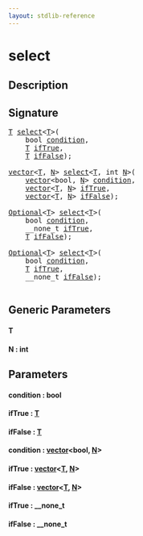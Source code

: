 ```yaml
---
layout: stdlib-reference
---
```


# select

## Description





## Signature 

<pre>
<a href="select.html#typeparam-T" class="code_type">T</a> <a href="select.html">select</a>&lt;<a href="select.html#typeparam-T" class="code_type">T</a>&gt;(
    <span class="code_keyword">bool</span> <a href="select.html#decl-condition" class="code_param">condition</a>,
    <a href="select.html#typeparam-T" class="code_type">T</a> <a href="select.html#decl-ifTrue" class="code_param">ifTrue</a>,
    <a href="select.html#typeparam-T" class="code_type">T</a> <a href="select.html#decl-ifFalse" class="code_param">ifFalse</a>);

<a href="../types/vector/index.html" class="code_type">vector</a>&lt;<a href="select.html#typeparam-T" class="code_type">T</a>, <a href="select.html#decl-N" class="code_var">N</a>&gt; <a href="select.html">select</a>&lt;<a href="select.html#typeparam-T" class="code_type">T</a>, <span class="code_keyword">int</span> <a href="select.html#decl-N" class="code_var">N</a>&gt;(
    <a href="../types/vector/index.html" class="code_type">vector</a>&lt;<span class="code_keyword">bool</span>, <a href="select.html#decl-N" class="code_var">N</a>&gt; <a href="select.html#decl-condition" class="code_param">condition</a>,
    <a href="../types/vector/index.html" class="code_type">vector</a>&lt;<a href="select.html#typeparam-T" class="code_type">T</a>, <a href="select.html#decl-N" class="code_var">N</a>&gt; <a href="select.html#decl-ifTrue" class="code_param">ifTrue</a>,
    <a href="../types/vector/index.html" class="code_type">vector</a>&lt;<a href="select.html#typeparam-T" class="code_type">T</a>, <a href="select.html#decl-N" class="code_var">N</a>&gt; <a href="select.html#decl-ifFalse" class="code_param">ifFalse</a>);

<a href="../types/optional-0/index.html" class="code_type">Optional</a>&lt;<a href="select.html#typeparam-T" class="code_type">T</a>&gt; <a href="select.html">select</a>&lt;<a href="select.html#typeparam-T" class="code_type">T</a>&gt;(
    <span class="code_keyword">bool</span> <a href="select.html#decl-condition" class="code_param">condition</a>,
    __none_t <a href="select.html#decl-ifTrue" class="code_param">ifTrue</a>,
    <a href="select.html#typeparam-T" class="code_type">T</a> <a href="select.html#decl-ifFalse" class="code_param">ifFalse</a>);

<a href="../types/optional-0/index.html" class="code_type">Optional</a>&lt;<a href="select.html#typeparam-T" class="code_type">T</a>&gt; <a href="select.html">select</a>&lt;<a href="select.html#typeparam-T" class="code_type">T</a>&gt;(
    <span class="code_keyword">bool</span> <a href="select.html#decl-condition" class="code_param">condition</a>,
    <a href="select.html#typeparam-T" class="code_type">T</a> <a href="select.html#decl-ifTrue" class="code_param">ifTrue</a>,
    __none_t <a href="select.html#decl-ifFalse" class="code_param">ifFalse</a>);

</pre>

## Generic Parameters

####  <a id="typeparam-T"></a>T
####  <a id="decl-N"></a>N  : int

## Parameters

####  <a id="decl-condition"></a>condition  : bool
####  <a id="decl-ifTrue"></a>ifTrue  : [T](select.html#typeparam-T)
####  <a id="decl-ifFalse"></a>ifFalse  : [T](select.html#typeparam-T)
####  <a id="decl-condition"></a>condition  : [vector](../types/vector/index.html)\<bool, [N](../types/vector/index.html#decl-N)\>
####  <a id="decl-ifTrue"></a>ifTrue  : [vector](../types/vector/index.html)\<[T](../types/vector/index.html#typeparam-T), [N](../types/vector/index.html#decl-N)\>
####  <a id="decl-ifFalse"></a>ifFalse  : [vector](../types/vector/index.html)\<[T](../types/vector/index.html#typeparam-T), [N](../types/vector/index.html#decl-N)\>
####  <a id="decl-ifTrue"></a>ifTrue  : \_\_none\_t
####  <a id="decl-ifFalse"></a>ifFalse  : \_\_none\_t


